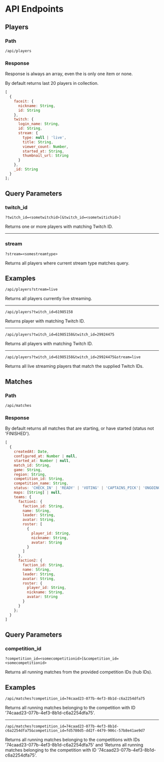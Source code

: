 # API Endpoints

## Players

### Path

`/api/players`

### Response

Response is always an array, even the is only one item or none.

By default returns last 20 players in collection.

```js
[
  {
    faceit: {
      nickname: String,
      id: String
    },
    twitch: {
      login_name: String,
      id: String,
      stream: {
        type: null | 'live',
        title: String,
        viewer_count: Number,
        started_at: String,
        thumbnail_url: String
      }
    },
    _id: String
  }
];
```

## Query Parameters

### twitch_id

`?twitch_id=<sometwitchid>[&twitch_id=<sometwitichid>]`

Returns one or more players with matching Twitch ID.

---

### stream

`?stream=<somestreamtype>`

Returns all players where current stream type matches query.

## Examples

`/api/players?stream=live`

Returns all players currently live streaming.

---

`/api/players?twitch_id=61985158`

Returns player with matching Twitch ID.

---

`/api/players?twitch_id=61985158&twitch_id=29924475`

Returns all players with matching Twitch ID.

---

`/api/players?twitch_id=61985158&twitch_id=29924475&stream=live`

Returns all live streaming players that match the supplied Twitch IDs.

## Matches

### Path

`/api/matches`

### Response

By default returns all matches that are starting, or have started (status not 'FINISHED').

```js
[
  {
    createdAt: Date,
    configured_at: Number | null,
    started_at: Number | null,
    match_id: String,
    game: String,
    region: String,
    competition_id: String,
    competition_name: String,
    status: 'CHECK_IN' | 'READY' | 'VOTING' | 'CAPTAINS_PICK'| 'ONGOING' | 'FINISHED',
    maps: [String] | null,
    teams: {
      faction1: {
        faction_id: String,
        name: String,
        leader: String,
        avatar: String,
        roster: [
          {
            player_id: String,
            nickname: String,
            avatar: String
          }
        ]
      },
      faction2: {
        faction_id: String,
        name: String,
        leader: String,
        avatar: String,
        roster: {
          player_id: String,
          nickname: String,
          avatar: String
        }
      }
    };
  }
]
```

## Query Parameters

### competition_id

`?competition_id=<somecompetitionid>[&competition_id=<somecompetitionid>`

Returns all running matches from the provided competition IDs (hub IDs).

## Examples

`/api/matches?competition_id=74caad23-077b-4ef3-8b1d-c6a2254dfa75`

Returns all running matches belonging to the competition with ID '74caad23-077b-4ef3-8b1d-c6a2254dfa75'.

---

`/api/matches?competition_id=74caad23-077b-4ef3-8b1d-c6a2254dfa75&competition_id=fd5780d5-dd2f-4479-906c-57b8e41ae9d7`

Returns all running matches belonging to the competitions with IDs '74caad23-077b-4ef3-8b1d-c6a2254dfa75' and 'Returns all running matches belonging to the competition with ID '74caad23-077b-4ef3-8b1d-c6a2254dfa75'.
